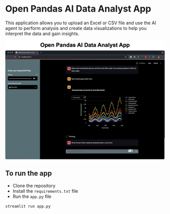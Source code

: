 
# Open Pandas AI Data Analyst App

This application allows you to upload an Excel or CSV file and use the AI agent to perform analysis and create data visualizations to help you interpret the data and gain insights.

![SQL Database App](../../img/apps/ai_pandas_data_analyst_app.jpg)

## To run the app

- Clone the repository
- Install the `requirements.txt` file
- Run the `app.py` file

```bash
streamlit run app.py
```
